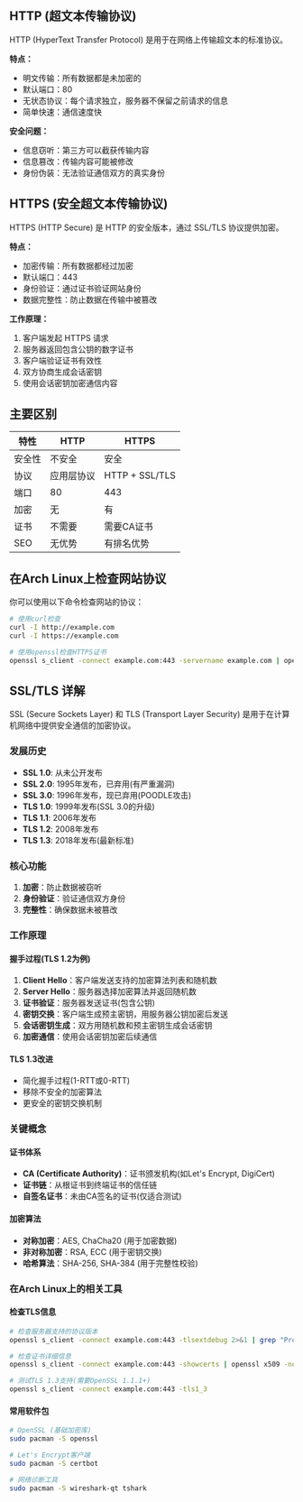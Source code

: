 ## HTTP (超文本传输协议)

HTTP (HyperText Transfer Protocol) 是用于在网络上传输超文本的标准协议。

**特点：**
- 明文传输：所有数据都是未加密的
- 默认端口：80
- 无状态协议：每个请求独立，服务器不保留之前请求的信息
- 简单快速：通信速度快

**安全问题：**
- 信息窃听：第三方可以截获传输内容
- 信息篡改：传输内容可能被修改
- 身份伪装：无法验证通信双方的真实身份

## HTTPS (安全超文本传输协议)

HTTPS (HTTP Secure) 是 HTTP 的安全版本，通过 SSL/TLS 协议提供加密。

**特点：**
- 加密传输：所有数据都经过加密
- 默认端口：443
- 身份验证：通过证书验证网站身份
- 数据完整性：防止数据在传输中被篡改

**工作原理：**
1. 客户端发起 HTTPS 请求
2. 服务器返回包含公钥的数字证书
3. 客户端验证证书有效性
4. 双方协商生成会话密钥
5. 使用会话密钥加密通信内容

## 主要区别
| 特性        | HTTP       | HTTPS          |
|------------|------------|----------------|
| 安全性      | 不安全      | 安全            |
| 协议        | 应用层协议   | HTTP + SSL/TLS  |
| 端口        | 80         | 443            |
| 加密        | 无         | 有             |
| 证书        | 不需要      | 需要CA证书      |
| SEO        | 无优势      | 有排名优势      |

## 在Arch Linux上检查网站协议
你可以使用以下命令检查网站的协议：

```bash
# 使用curl检查
curl -I http://example.com
curl -I https://example.com

# 使用openssl检查HTTPS证书
openssl s_client -connect example.com:443 -servername example.com | openssl x509 -noout -dates
```

## SSL/TLS 详解

SSL (Secure Sockets Layer) 和 TLS (Transport Layer Security) 是用于在计算机网络中提供安全通信的加密协议。

### 发展历史
- **SSL 1.0**: 从未公开发布
- **SSL 2.0**: 1995年发布，已弃用(有严重漏洞)
- **SSL 3.0**: 1996年发布，现已弃用(POODLE攻击)
- **TLS 1.0**: 1999年发布(SSL 3.0的升级)
- **TLS 1.1**: 2006年发布
- **TLS 1.2**: 2008年发布
- **TLS 1.3**: 2018年发布(最新标准)

### 核心功能
1. **加密**：防止数据被窃听
2. **身份验证**：验证通信双方身份
3. **完整性**：确保数据未被篡改

### 工作原理

#### 握手过程(TLS 1.2为例)
1. **Client Hello**：客户端发送支持的加密算法列表和随机数
2. **Server Hello**：服务器选择加密算法并返回随机数
3. **证书验证**：服务器发送证书(包含公钥)
4. **密钥交换**：客户端生成预主密钥，用服务器公钥加密后发送
5. **会话密钥生成**：双方用随机数和预主密钥生成会话密钥
6. **加密通信**：使用会话密钥加密后续通信

#### TLS 1.3改进
- 简化握手过程(1-RTT或0-RTT)
- 移除不安全的加密算法
- 更安全的密钥交换机制

### 关键概念

#### 证书体系
- **CA (Certificate Authority)**：证书颁发机构(如Let's Encrypt, DigiCert)
- **证书链**：从根证书到终端证书的信任链
- **自签名证书**：未由CA签名的证书(仅适合测试)

#### 加密算法
- **对称加密**：AES, ChaCha20 (用于加密数据)
- **非对称加密**：RSA, ECC (用于密钥交换)
- **哈希算法**：SHA-256, SHA-384 (用于完整性校验)

### 在Arch Linux上的相关工具

#### 检查TLS信息
```bash
# 检查服务器支持的协议版本
openssl s_client -connect example.com:443 -tlsextdebug 2>&1 | grep "Protocol"

# 检查证书详细信息
openssl s_client -connect example.com:443 -showcerts | openssl x509 -noout -text

# 测试TLS 1.3支持(需要OpenSSL 1.1.1+)
openssl s_client -connect example.com:443 -tls1_3
```

#### 常用软件包
```bash
# OpenSSL (基础加密库)
sudo pacman -S openssl

# Let's Encrypt客户端
sudo pacman -S certbot

# 网络诊断工具
sudo pacman -S wireshark-qt tshark
```


